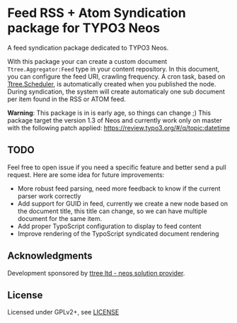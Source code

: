 Feed RSS + Atom Syndication package for TYPO3 Neos
==================================================

A feed syndication package dedicated to TYPO3 Neos. 

With this package your can create a custom document
 ``Ttree.Aggregator:Feed`` type in your content repository. In this document, you can configure the feed URI, crawling
 frequency. A cron task, based on [Ttree.Scheduler](https://github.com/ttreeagency/Scheduler), is automatically created
 when you published the node. During syndication, the system will create automaticaly one sub document per item found
 in the RSS or ATOM feed.

**Warning**: This package is in is early age, so things can change ;) This package target the version 1.3 of Neos and
currently work only on master with the following patch applied: https://review.typo3.org/#/q/topic:datetime
	
TODO
----

Feel free to open issue if you need a specific feature and better send a pull request. Here are some idea for future 
improvements:

* More robust feed parsing, need more feedback to know if the current parser work correctly
* Add support for GUID in feed, currently we create a new node based on the document title, this title can change, so we
can have multiple document for the same item.
* Add proper TypoScript configuration to display to feed content
* Improve rendering of the TypoScript syndicated document rendering
	
Acknowledgments
---------------

Development sponsored by [ttree ltd - neos solution provider](http://ttree.ch).

License
-------

Licensed under GPLv2+, see [LICENSE](LICENSE)